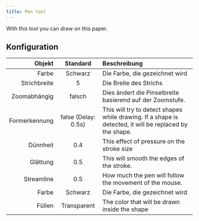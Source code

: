 ```yaml
---
title: Pen tool
---
```


With this tool you can draw on this paper.

## Konfiguration

|        Objekt |                                Standard                                | Beschreibung                                                                                                                            |
| ------------: | :--------------------------------------------------------------------: | :-------------------------------------------------------------------------------------------------------------------------------------- |
|         Farbe |                                 Schwarz                                | Die Farbe, die gezeichnet wird                                                                                                          |
|  Strichbreite |                                    5                                   | Die Breite des Strichs                                                                                                                  |
|  Zoomabhängig |                                 falsch                                 | Dies ändert die Pinselbreite basierend auf der Zoomstufe.                                                               |
| Formerkennung | false (Delay: 0.5s) | This will try to detect shapes while drawing. If a shape is detected, it will be replaced by the shape. |
|      Dünnheit |                           0.4                          | This effect of pressure on the stroke size                                                                                              |
|      Glättung |                           0.5                          | This will smooth the edges of the stroke.                                                                               |
|    Streamline |                           0.5                          | How much the pen will follow the movement of the mouse.                                                                 |
|         Farbe |                                 Schwarz                                | Die Farbe, die gezeichnet wird                                                                                                          |
|        Füllen |                               Transparent                              | The color that will be drawn inside the shape                                                                                           |
